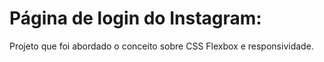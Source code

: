 # Página de login do Instagram:

Projeto que foi abordado o conceito sobre CSS Flexbox e responsividade.